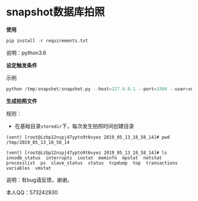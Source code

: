 # snapshot数据库拍照
**使用**

```python
pip install -r requirements.txt
```

说明：python3.6



**设定触发条件**

示例

```python
python /tmp/snapshot/snapshot.py --host=127.0.0.1 --port=3306 --user=xucl --password=xuclxucl --conditions="{'Threads_connected': 1, 'Threads_running': 1, 'Innodb_row_lock_current_waits': 1, 'Slow_queries': 1}" --storedir=/tmp
```



**生成拍照文件**

规则：

- 在基础目录`storedir`下，每次发生拍照时间创建目录



```shell
(vent) [root@izbp12nspj47ypto9t6vyez 2019_05_13_18_58_14]# pwd
/tmp/2019_05_13_18_58_14
```



```shell
(vent) [root@izbp12nspj47ypto9t6vyez 2019_05_13_18_58_14]# ls
innodb_status  interrupts  iostat  meminfo  mpstat  netstat  processlist  ps  slave_status  status  tcpdump  top  transactions  variables  vmstat
```



说明：有bug请反馈，谢谢。

本人QQ：573242930